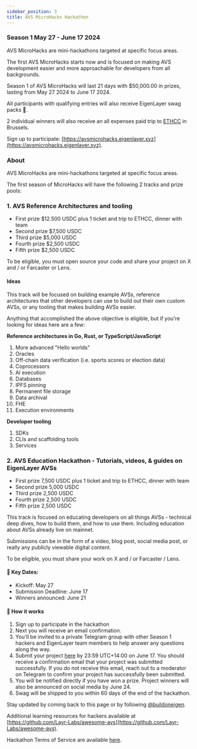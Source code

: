 ```yaml
---
sidebar_position: 3
title: AVS MicroHacks Hackathon
---
```


### Season 1 May 27 - June 17 2024

AVS MicroHacks are mini-hackathons targeted at specific focus areas.

The first AVS MicroHacks starts now and is focused on making AVS development easier and more approachable for developers from all backgrounds.

Season 1 of AVS MicroHacks will last 21 days with $50,000.00 in prizes, lasting from May 27 2024 to June 17 2024.

All participants with qualifying entries will also receive EigenLayer swag packs 🎒.

2 individual winners will also receive an all expenses paid trip to [ETHCC](https://ethcc.io/) in Brussels.

Sign up to participate: [https://avsmicrohacks.eigenlayer.xyz](https://avsmicrohacks.eigenlayer.xyz).

### About

AVS MicroHacks are mini-hackathons targeted at specific focus areas.

The first season of MicroHacks will have the following 2 tracks and prize pools:

### 1. AVS Reference Architectures and tooling

- First prize $12.500 USDC plus 1 ticket and trip to ETHCC, dinner with team
- Second prize $7,500 USDC
- Third prize $5,000 USDC
- Fourth prize $2,500 USDC
- Fifth prize $2,500 USDC

To be eligible, you must open source your code and share your project on X and / or Farcaster or Lens.

#### Ideas

This track will be focused on building example AVSs, reference architectures that other developers can use to build out their own custom AVSs, or any tooling that makes building AVSs easier.

Anything that accomplished the above objective is eligible, but if you're looking for ideas here are a few:

**Reference architectures in Go, Rust, or TypeScript/JavaScript**
1. More advanced "Hello worlds"
2. Oracles
3. Off-chain data verification (i.e. sports scores or election data)
4. Coprocessors
5. AI execution
6. Databases
7. IPFS pinning
8. Permanent file storage
9. Data archival
10. FHE
11. Execution environments

**Developer tooling**
1. SDKs
2. CLIs and scaffolding tools
3. Services

### 2. AVS Education Hackathon - Tutorials, videos, & guides on EigenLayer AVSs

- First prize 7,500 USDC plus 1 ticket and trip to ETHCC, dinner with team
- Second prize 5,000 USDC
- Third prize 2,500 USDC
- Fourth prize 2,500 USDC
- Fifth prize 2,500 USDC

This track is focused on educating developers on all things AVSs - technical deep dives, how to build them, and how to use them. Including education about AVSs already live on mainnet.

Submissions can be in the form of a video, blog post, social media post, or really any publicly viewable digital content.

To be eligible, you must share your work on X and / or Farcaster / Lens.

#### 📅 Key Dates:

- Kickoff: May 27
- Submission Deadline: June 17
- Winners announced: June 21

#### 📝 How it works

1. Sign up to participate in the hackathon
2. Next you will receive an email confirmation.
3. You'll be invited to a private Telegram group with other Season 1 hackers and EigenLayer team members to help answer any questions along the way.
4. Submit your project [here](https://airtable.com/appnYZo360sWuEYLS/shrR5gTmYShzhS0GE) by 23:59 UTC+14:00 on June 17. You should receive a confirmation email that your project was submitted successfully. If you do not receive this email, reach out to a moderator on Telegram to confirm your project has successfully been submitted.
5. You will be notified directly if you have won a prize. Project winners will also be announced on social media by June 24.
6. Swag will be shipped to you within 60 days of the end of the hackathon.

Stay updated by coming back to this page or by following [@buildoneigen](https://x.com/buildoneigen/).

Additional learning resources for hackers available at [https://github.com/Layr-Labs/awesome-avs](https://github.com/Layr-Labs/awesome-avs).

Hackathon Terms of Service are available [here](https://docs.google.com/document/d/1WsTcO9gmFQHe_mUlySvNfxlESEZxHkea).